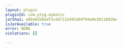 ```yaml
---
layout: plugin
pluginId: com.ytyg.mybatis
jarSha1: e80a85b66df3cd47115493a09f94e0e38118020e
isJarAvailable: true
error: NONE
violations: []

---
```

